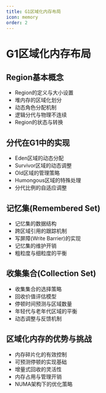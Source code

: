 ```yaml
---
title: G1区域化内存布局
icon: memory
order: 2
---
```


# G1区域化内存布局

## Region基本概念
- Region的定义与大小设置
- 堆内存的区域化划分
- 动态角色分配机制
- 逻辑分代与物理不连续
- Region的状态与转换

## 分代在G1中的实现
- Eden区域的动态分配
- Survivor区域的动态调整
- Old区域的管理策略
- Humongous区域的特殊处理
- 分代比例的自适应调整

## 记忆集(Remembered Set)
- 记忆集的数据结构
- 跨区域引用的跟踪机制
- 写屏障(Write Barrier)的实现
- 记忆集的维护开销
- 粗粒度与细粒度的平衡

## 收集集合(Collection Set)
- 收集集合的选择策略
- 回收价值评估模型
- 停顿时间预测与区域数量
- 年轻代与老年代区域的平衡
- 动态调整与反馈机制

## 区域化内存的优势与挑战
- 内存碎片化的有效控制
- 可预测停顿的实现基础
- 增量式回收的灵活性
- 内存占用与管理开销
- NUMA架构下的优化策略
